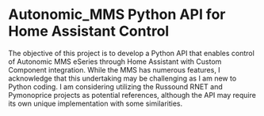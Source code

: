 # Autonomic_MMS Python API for Home Assistant Control
The objective of this project is to develop a Python API that enables control of Autonomic MMS eSeries through Home Assistant with Custom Component integration. While the MMS has numerous features, I acknowledge that this undertaking may be challenging as I am new to Python coding. I am considering utilizing the Russound RNET and Pymonoprice projects as potential references, although the API may require its own unique implementation with some similarities.
